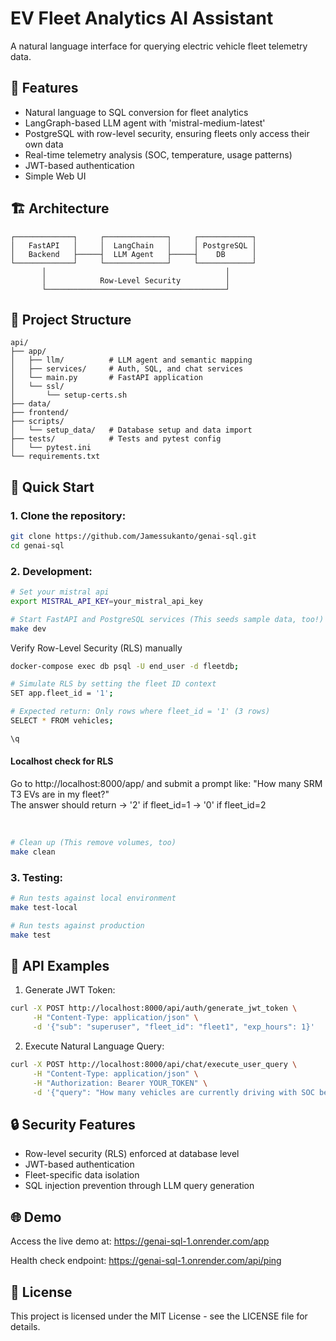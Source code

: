 # EV Fleet Analytics AI Assistant

A natural language interface for querying electric vehicle fleet telemetry data. 

## 🌟 Features

- Natural language to SQL conversion for fleet analytics
- LangGraph-based LLM agent with 'mistral-medium-latest'
- PostgreSQL with row-level security, ensuring fleets only access their own data
- Real-time telemetry analysis (SOC, temperature, usage patterns)
- JWT-based authentication
- Simple Web UI

## 🏗 Architecture

```
┌─────────────┐     ┌──────────────┐     ┌────────────┐
│   FastAPI   │     │  LangChain   │     │ PostgreSQL │
│   Backend   ├─────┤  LLM Agent   ├─────┤    DB      │
└─────────────┘     └──────────────┘     └────────────┘
       │                                        │
       │            Row-Level Security          │
       └────────────────────────────────────────┘
```

## 📁 Project Structure

```
api/
├── app/
│   ├── llm/          # LLM agent and semantic mapping
│   ├── services/     # Auth, SQL, and chat services
│   └── main.py       # FastAPI application
│   └── ssl/
│       └── setup-certs.sh
├── data/         
├── frontend/         
├── scripts/         
│   └── setup_data/   # Database setup and data import
├── tests/            # Tests and pytest config
│   └── pytest.ini
└── requirements.txt
```



## 🚀 Quick Start

### 1. Clone the repository:
   ```bash
   git clone https://github.com/Jamessukanto/genai-sql.git
   cd genai-sql
   ```

### 2. Development:

   ```bash
   # Set your mistral api
   export MISTRAL_API_KEY=your_mistral_api_key

   # Start FastAPI and PostgreSQL services (This seeds sample data, too!)
   make dev
   ```

   Verify Row-Level Security (RLS) manually
   ```bash
   docker-compose exec db psql -U end_user -d fleetdb; 

   # Simulate RLS by setting the fleet ID context
   SET app.fleet_id = '1';

   # Expected return: Only rows where fleet_id = '1' (3 rows)
   SELECT * FROM vehicles;

   \q
   ```
   #### Localhost check for RLS <br>
   Go to http://localhost:8000/app/ and submit a prompt like: "How many SRM T3 EVs are in my fleet?" <br>
   The answer should return
   → '2' if fleet_id=1
   → '0' if fleet_id=2
   <br>
   <br>

   ```bash

   # Clean up (This remove volumes, too)
   make clean
   ```

### 3. Testing:
   ```bash
   # Run tests against local environment
   make test-local

   # Run tests against production
   make test
   ```

## 📝 API Examples

1. Generate JWT Token:
```bash
curl -X POST http://localhost:8000/api/auth/generate_jwt_token \
     -H "Content-Type: application/json" \
     -d '{"sub": "superuser", "fleet_id": "fleet1", "exp_hours": 1}'
```

2. Execute Natural Language Query:
```bash
curl -X POST http://localhost:8000/api/chat/execute_user_query \
     -H "Content-Type: application/json" \
     -H "Authorization: Bearer YOUR_TOKEN" \
     -d '{"query": "How many vehicles are currently driving with SOC below 30%?"}'
```

## 🔒 Security Features

- Row-level security (RLS) enforced at database level
- JWT-based authentication
- Fleet-specific data isolation
- SQL injection prevention through LLM query generation

## 🌐 Demo

Access the live demo at: https://genai-sql-1.onrender.com/app

Health check endpoint: https://genai-sql-1.onrender.com/api/ping

## 📜 License

This project is licensed under the MIT License - see the LICENSE file for details.